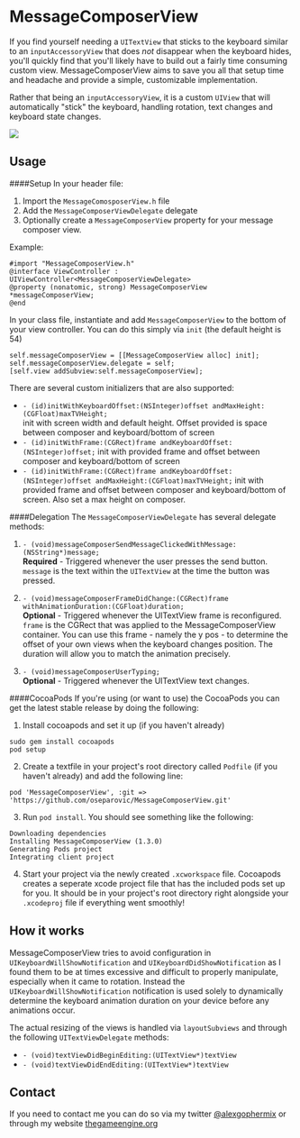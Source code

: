 MessageComposerView
===================

If you find yourself needing a `UITextView` that sticks to the keyboard similar to an `inputAccessoryView` that does *not* disappear when the keyboard hides, you'll quickly find that you'll likely have to build out a fairly time consuming custom view. MessageComposerView aims to save you all that setup time and headache and provide a simple, customizable implementation.

Rather that being an `inputAccessoryView`, it is a custom `UIView` that will automatically "stick" the keyboard, handling rotation, text changes and keyboard state changes.

![](http://www.thegameengine.org/wp-content/uploads/2013/11/message_composer_quad_1.jpg)

Usage
-----
####Setup
In your header file:

1. Import the `MessageComosposerView.h` file
2. Add the `MessageComposerViewDelegate` delegate
3. Optionally create a `MessageComposerView` property for your message composer view.

Example:
```
#import "MessageComposerView.h"
@interface ViewController : UIViewController<MessageComposerViewDelegate>
@property (nonatomic, strong) MessageComposerView *messageComposerView;
@end
```
In your class file, instantiate and add `MessageComposerView` to the bottom of your view controller. You can do this simply via `init` (the default height is 54)
```
self.messageComposerView = [[MessageComposerView alloc] init];
self.messageComposerView.delegate = self;
[self.view addSubview:self.messageComposerView];
```
There are several custom initializers that are also supported:

* `- (id)initWithKeyboardOffset:(NSInteger)offset andMaxHeight:(CGFloat)maxTVHeight;`  
init with screen width and default height. Offset provided is space between composer and keyboard/bottom of screen
* `- (id)initWithFrame:(CGRect)frame andKeyboardOffset:(NSInteger)offset;`
init with provided frame and offset between composer and keyboard/bottom of screen
* `- (id)initWithFrame:(CGRect)frame andKeyboardOffset:(NSInteger)offset andMaxHeight:(CGFloat)maxTVHeight;`
init with provided frame and offset between composer and keyboard/bottom of screen. Also set a max height on composer.

####Delegation
The `MessageComposerViewDelegate` has several delegate methods:

1. `- (void)messageComposerSendMessageClickedWithMessage:(NSString*)message;`  
**Required** - Triggered whenever the user presses the send button. `message` is the text within the `UITextView` at the time the button was pressed.

2. `- (void)messageComposerFrameDidChange:(CGRect)frame withAnimationDuration:(CGFloat)duration;`  
**Optional** - Triggered whenever the UITextView frame is reconfigured. `frame` is the CGRect that was applied to the MessageComposerView container. You can use this frame - namely the y pos - to determine the offset of your own views when the keyboard changes position. The duration will allow you to match the animation precisely.

3. `- (void)messageComposerUserTyping;`  
**Optional** - Triggered whenever the UITextView text changes.

####CocoaPods
If you're using (or want to use) the CocoaPods you can get the latest stable release by doing the following:

1. Install cocoapods and set it up (if you haven't already)  
```
sudo gem install cocoapods
pod setup
```
2. Create a textfile in your project's root directory called `Podfile` (if you haven't already) and add the following line:  
```
pod 'MessageComposerView', :git => 'https://github.com/oseparovic/MessageComposerView.git'
```

3. Run `pod install`. You should see something like the following:  
```
Downloading dependencies
Installing MessageComposerView (1.3.0)
Generating Pods project
Integrating client project
```

4. Start your project via the newly created `.xcworkspace` file. Cocoapods creates a seperate xcode project file that has the included pods set up for you. It should be in your project's root directory right alongside your `.xcodeproj` file if everything went smoothly!

How it works
------------

MessageComposerView tries to avoid configuration in `UIKeyboardWillShowNotification` and `UIKeyboardDidShowNotification` as I found them to be at times excessive and difficult to properly manipulate, especially when it came to rotation.
Instead the `UIKeyboardWillShowNotification` notification is used solely to dynamically determine the keyboard animation duration on your device before any animations occur.

The actual resizing of the views is handled via `layoutSubviews` and through the following `UITextViewDelegate` methods:

* `- (void)textViewDidBeginEditing:(UITextView*)textView`
* `- (void)textViewDidEndEditing:(UITextView*)textView` 

Contact
-------

If you need to contact me you can do so via my twitter [@alexgophermix](https://twitter.com/alexgophermix) or through my website [thegameengine.org](http://www.thegameengine.org/)
